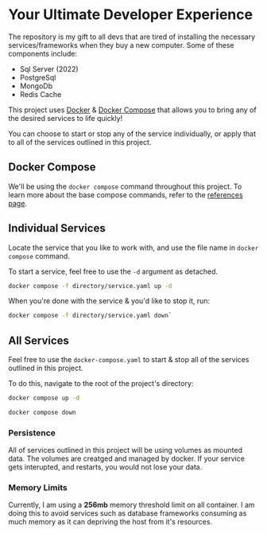 # Your Ultimate Developer Experience

The repository is my gift to all devs that are tired of installing the necessary services/frameworks when they buy a new computer.
Some of these components include:

- Sql Server (2022)
- PostgreSql
- MongoDb
- Redis Cache

This project uses [Docker](https://docs.docker.com/engine/) &amp; [Docker Compose](https://docs.docker.com/compose/) that allows you to bring any of the desired services to life quickly! 

You can choose to start or stop any of the service individually, or apply that to all of the services outlined in this project.

## Docker Compose

We'll be using the `docker compose` command throughout this project. To learn more about the base compose commands, refer to the [references page](https://docs.docker.com/compose/reference/).

## Individual Services

Locate the service that you like to work with, and use the file name in `docker compose` command.

To start a service, feel free to use the `-d` argument as detached.

```bash
docker compose -f directory/service.yaml up -d
```

When you're done with the service &amp; you'd like to stop it, run:

```bash
docker compose -f directory/service.yaml down`
```

## All Services
Feel free to use the `docker-compose.yaml` to start &amp; stop all of the services outlined in this project.

To do this, navigate to the root of the project's directory:

```bash
docker compose up -d
```

```bash
docker compose down
```

### Persistence

All of services outlined in this project will be using volumes as mounted data. The volumes are creatged and managed by docker. If your service gets interupted, and restarts, you would not lose your data.

### Memory Limits

Currently, I am using a **256mb** memory threshold limit on all container. I am doing this to avoid services such as database frameworks consuming as much memory as it can depriving the host from it's resources.